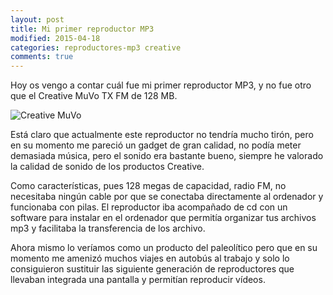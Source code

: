 ```yaml
---
layout: post
title: Mi primer reproductor MP3
modified: 2015-04-18
categories: reproductores-mp3 creative
comments: true
---
```

Hoy os vengo a contar cuál fue mi primer reproductor MP3, y no fue otro que el Creative MuVo TX FM de 128 MB.


![Creative MuVo](http://i.imgur.com/gRiJViR.jpg?1 "Creative")

Está claro que actualmente este reproductor no tendría mucho tirón, pero en su momento me pareció un gadget de gran calidad, no podía meter demasiada música, pero el sonido era bastante bueno, siempre he valorado la calidad de sonido de los productos Creative.

Como características, pues 128 megas de capacidad, radio FM, no necesitaba ningún cable por que se conectaba directamente al ordenador y funcionaba con pilas. El reproductor iba acompañado de cd con un software para instalar en el ordenador que permitía organizar tus archivos mp3 y facilitaba la transferencia de los archivo.

Ahora mismo lo veríamos como un producto del paleolítico pero que en su momento me amenizó muchos viajes en autobús al trabajo y solo lo consiguieron sustituir las siguiente generación de reproductores que llevaban integrada una pantalla y permitían reproducir vídeos.